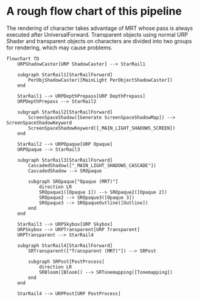 # A rough flow chart of this pipeline

The rendering of character takes advantage of MRT whose pass is always executed after UniversalForward. Transparent objects using normal URP Shader and transparent objects on characters are divided into two groups for rendering, which may cause problems.

``` mermaid
flowchart TD
    URPShadowCaster[URP ShadowCaster] --> StarRail1
    
    subgraph StarRail1[StarRailForward]
        PerObjShadowCaster([MainLight PerObjectShadowCaster])
    end

    StarRail1 --> URPDepthPrepass[URP DepthPrepass]
    URPDepthPrepass --> StarRail2

    subgraph StarRail2[StarRailForward]
        ScreenSpaceShadow([Generate ScreenSpaceShadowMap]) --> ScreenSpaceShadowKeyword
        ScreenSpaceShadowKeyword([_MAIN_LIGHT_SHADOWS_SCREEN])
    end

    StarRail2 --> URPOpaque[URP Opaque]
    URPOpaque --> StarRail3

    subgraph StarRail3[StarRailForward]
        CascadedShadow(["_MAIN_LIGHT_SHADOWS_CASCADE"])
        CascadedShadow --> SROpaque

        subgraph SROpaque["Opaque (MRT)"]
            direction LR
            SROpaque1([Opaque 1]) --> SROpaque2([Opaque 2])
            SROpaque2 --> SROpaque3([Opaque 3])
            SROpaque3 --> SROpaqueOutline([Outline])
        end
    end

    StarRail3 --> URPSkybox[URP Skybox]
    URPSkybox --> URPTransparent[URP Transparent]
    URPTransparent --> StarRail4

    subgraph StarRail4[StarRailForward]
        SRTransparent(["Transparent (MRT)"]) --> SRPost
    
        subgraph SRPost[PostProcess]
            direction LR
            SRBloom([Bloom]) --> SRTonemapping([Tonemapping])
        end
    end

    StarRail4 --> URPPost[URP PostProcess]
```
